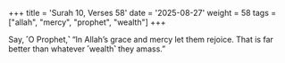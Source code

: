 +++
title = 'Surah 10, Verses 58'
date = '2025-08-27'
weight = 58
tags = ["allah", "mercy", "prophet", "wealth"]
+++

Say, ˹O Prophet,˺ “In Allah’s grace and mercy let them rejoice. That is far better than whatever ˹wealth˺ they amass.”